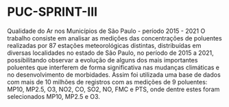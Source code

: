 # PUC-SPRINT-III
Qualidade do Ar nos Municípios de São Paulo - período 2015 - 2021
O trabalho consiste em analisar as medições das concentrações de poluentes realizadas por 87 estações meteorológicas distintas, distribuídas em diversas localidades no estado de São Paulo, no período de 2015 a 2021, possibilitando observar a evolução de alguns dos mais importantes poluentes que interferem de forma significativa nas mudanças climáticas e no desenvolvimento de morbidades. Assim foi utilizada uma base de dados com mais de 10 milhões de registros com as medições de 9 poluentes: MP10, MP2.5, O3, NO2, CO, SO2, NO, FMC e PTS, onde dentre estes foram selecionados MP10, MP2.5 e O3. 
